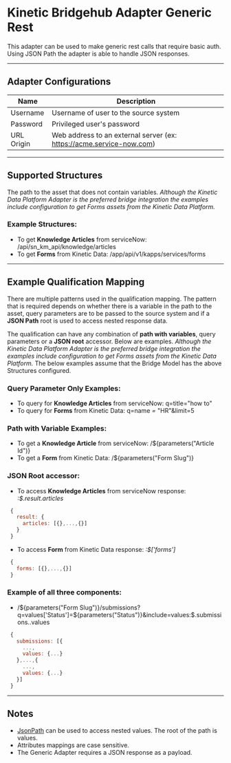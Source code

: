 # Kinetic Bridgehub Adapter Generic Rest
This adapter can be used to make generic rest calls that require basic auth.  Using JSON Path the adapter is able to handle JSON responses.
___
## Adapter Configurations
Name | Description
------------ | -------------
Username | Username of user to the source system
Password | Privileged user's password
URL Origin | Web address to an external server (ex: https://acme.service-now.com)
___
## Supported Structures
The path to the asset that does not contain variables.  _Although the Kinetic Data Platform Adapter is the preferred bridge integration the examples include configuration to get Forms assets from the Kinetic Data Platform._

### Example Structures:
* To get **Knowledge Articles** from serviceNow: /api/sn_km_api/knowledge/articles
* To get **Forms** from Kinetic Data: /app/api/v1/kapps/services/forms

___
## Example Qualification Mapping
There are multiple patterns used in the qualification mapping.  The pattern that is required depends on whether there is a variable in the path to the asset, query parameters are to be passed to the source system and if a **JSON Path** root is used to access nested response data.

The qualification can have any combination of **path with variables**, query parameters or a **JSON root** accessor.  Below are examples.  _Although the Kinetic Data Platform Adapter is the preferred bridge integration the examples include configuration to get Forms assets from the Kinetic Data Platform._  The below examples assume that the Bridge Model has the above Structures configured.

### Query Parameter Only Examples:
* To query for **Knowledge Articles** from serviceNow: q=title="how to"
* To query for **Forms** from Kinetic Data: q=name *=* "HR"&limit=5

### Path with Variable Examples:
* To get a **Knowledge Article** from serviceNow: /${parameters("Article Id")}
* To get a **Form** from Kinetic Data: /${parameters("Form Slug")}

### JSON Root accessor:
* To access **Knowledge Articles** from serviceNow response: _:$.result.articles_
``` javascript
 {
   result: {
     articles: [{},...,{}]
   }
 }
```

* To access **Form** from Kinetic Data response: _:$['forms']_
``` javascript
 {
   forms: [{},...,{}]
 }
```

### Example of all three components:
* /${parameters("Form Slug")}/submissions?q=values['Status']=${parameters("Status")}&include=values:$.submissions..values
``` javascript
 {
   submissions: [{
     ...,
     values: {...}
   },...,{
     ...,
     values: {...}
   }]
 }
```
___
## Notes
* [JsonPath](https://github.com/json-path/JsonPath#path-examples) can be used to access nested values. The root of the path is values.
* Attributes mappings are case sensitive.
* The Generic Adapter requires a JSON response as a payload.
